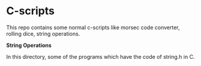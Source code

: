 # C-scripts

This repo contains some normal c-scripts like morsec code converter, rolling dice, string operations.

**String Operations**

In this directory, some of the programs which have the code of string.h in C.
